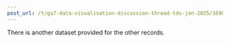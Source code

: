 ```yaml
---
post_url: /t/ga7-data-visualisation-discussion-thread-tds-jan-2025/169888/8
---
```

There is another dataset provided for the other records.